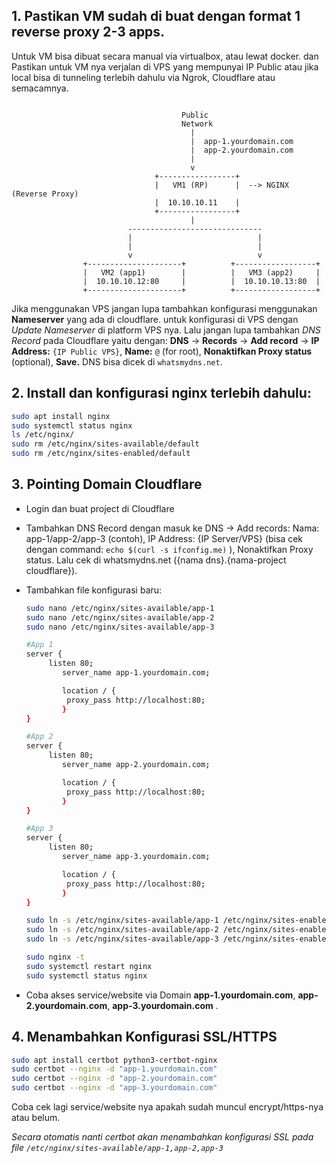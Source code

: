 ## 1. Pastikan VM sudah di buat dengan format 1 reverse proxy 2-3 apps.
Untuk VM bisa dibuat secara manual via virtualbox, atau lewat docker. dan Pastikan untuk VM nya verjalan di VPS yang mempunyai IP Public atau jika local bisa di tunneling terlebih dahulu via Ngrok, Cloudflare atau semacamnya.

```

                                      Public
                                      Network
                                        |
                                        |  app-1.yourdomain.com
                                        |  app-2.yourdomain.com
                                        |
                                        v
                                +-----------------+
                                |   VM1 (RP)      |  --> NGINX (Reverse Proxy)
                                |  10.10.10.11    |
                                +-----------------+
                                        |   
                          ------------------------------              
                          |                            |
                          |                            |
                          v                            v
                +---------------------+          +------------------+
                |   VM2 (app1)        |          |   VM3 (app2)     |
                |  10.10.10.12:80     |          |  10.10.10.13:80  |
                +---------------------+          +------------------+
```

Jika menggunakan VPS jangan lupa tambahkan konfigurasi menggunakan **Nameserver** yang ada di cloudflare. untuk konfigurasi di VPS dengan *Update Nameserver* di platform VPS nya. Lalu jangan lupa tambahkan *DNS Record* pada Cloudflare yaitu dengan: **DNS** -> **Records** -> **Add record** -> **IP Address:** `{IP Public VPS}`, **Name:** `@` (for root), **Nonaktifkan Proxy status** (optional), **Save.** DNS bisa dicek di `whatsmydns.net`.

## 2. Install dan konfigurasi nginx terlebih dahulu:

```bash
sudo apt install nginx
sudo systemctl status nginx
ls /etc/nginx/
sudo rm /etc/nginx/sites-available/default
sudo rm /etc/nginx/sites-enabled/default
```

## 3. Pointing Domain Cloudflare

- Login dan buat project di Cloudflare
- Tambahkan DNS Record dengan masuk ke DNS -> Add records: Nama: app-1/app-2/app-3 (contoh), IP Address: {IP Server/VPS} (bisa cek dengan command: `echo $(curl -s ifconfig.me)` ), Nonaktifkan Proxy status. Lalu cek di whatsmydns.net ({nama dns}.{nama-project cloudflare}).
- Tambahkan file konfigurasi baru:

  ```bash
  sudo nano /etc/nginx/sites-available/app-1
  sudo nano /etc/nginx/sites-available/app-2
  sudo nano /etc/nginx/sites-available/app-3
  ```

  ```bash
  #App 1
  server {
  	   listen 80;
          server_name app-1.yourdomain.com;

          location / {
     	   proxy_pass http://localhost:80;
          }
  }

  #App 2
  server {
  	   listen 80;
          server_name app-2.yourdomain.com;

          location / {
     	   proxy_pass http://localhost:80;
          }
  }

  #App 3
  server {
  	   listen 80;
          server_name app-3.yourdomain.com;

          location / {
     	   proxy_pass http://localhost:80;
          }
  }
  ```

  ```bash
  sudo ln -s /etc/nginx/sites-available/app-1 /etc/nginx/sites-enabled/
  sudo ln -s /etc/nginx/sites-available/app-2 /etc/nginx/sites-enabled/
  sudo ln -s /etc/nginx/sites-available/app-3 /etc/nginx/sites-enabled/

  sudo nginx -t
  sudo systemctl restart nginx
  sudo systemctl status nginx
  ```

- Coba akses service/website via Domain __app-1.yourdomain.com__, __app-2.yourdomain.com__, __app-3.yourdomain.com__ .

## 4. Menambahkan Konfigurasi SSL/HTTPS

```bash
sudo apt install certbot python3-certbot-nginx
sudo certbot --nginx -d "app-1.yourdomain.com"
sudo certbot --nginx -d "app-2.yourdomain.com"
sudo certbot --nginx -d "app-3.yourdomain.com"
```

Coba cek lagi service/website nya apakah sudah muncul encrypt/https-nya atau belum.

_Secara otomatis nanti certbot akan menambahkan konfigurasi SSL pada file `/etc/nginx/sites-available/app-1,app-2,app-3`_
